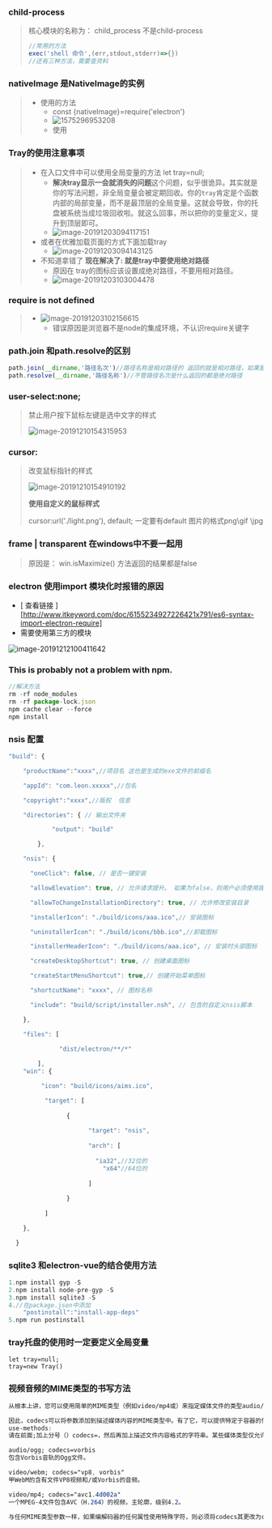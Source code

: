 ### child-process

>核心模块的名称为： child_process 不是child-process
>
>~~~javascript
>//常用的方法
>exec('shell 命令',(err,stdout,stderr)=>{})
>//还有三种方法，需要查资料
>~~~
>

### nativeImage 是NativeImage的实例

> + 使用的方法
>   + const {nativeImage}=require('electron')
>   + ![1575296953208](assets/1575296953208.png)
>   + 使用

### Tray的使用注意事项

> + 在入口文件中可以使用全局变量的方法 let tray=null;
>   +  **解决tray显示一会就消失的问题**这个问题，似乎很诡异。其实就是你的写法问题，非全局变量会被定期回收。你的`tray`肯定是个函数内部的局部变量，而不是最顶层的全局变量。这就会导致，你的托盘被系统当成垃圾回收啦。就这么回事，所以把你的变量定义，提升到顶层即可。 
>   + ![image-20191203094117151](assets/image-20191203094117151.png)
> + 或者在优雅加载页面的方式下面加载tray
>   + ![image-20191203094143125](assets/image-20191203094143125.png)
> + 不知道拿错了 **现在解决了: 就是tray中要使用绝对路径**
>   +  原因在 tray的图标应该设置成绝对路径，不要用相对路径。 
>   + ![image-20191203103004478](assets/image-20191203103004478.png)

### require is not defined

> + ![image-20191203102156615](assets/image-20191203102156615.png)
>   + 错误原因是浏览器不是node的集成环境，不认识require关键字

### path.join 和path.resolve的区别

~~~javascript
path.join(__dirname,'路径名次')//路径名称是相对路径的 返回的就是相对路径，如果是绝对路径的那就返回绝对路径
path.resolve(__dirname,'路径名称')//不管路径名次是什么返回的都是绝对路径
~~~

### user-select:none;

> 禁止用户按下鼠标左键是选中文字的样式
>
> ![image-20191210154315953](assets/image-20191210154315953.png)

### cursor: 

> 改变鼠标指针的样式
>
> ![image-20191210154910192](assets/image-20191210154910192.png)
>
> **使用自定义的鼠标样式**
>
> cursor:url('./light.png'), default; 一定要有default  图片的格式png\gif \jpg

### frame | transparent 在windows中不要一起用

> 原因是： win.isMaximize()  方法返回的结果都是false

### electron 使用import 模块化时报错的原因

+ [ 查看链接 ][http://www.itkeyword.com/doc/6155234927226421x791/es6-syntax-import-electron-require]
+ 需要使用第三方的模块

![image-20191212100411642](assets/image-20191212100411642.png)

### This is probably not a problem with npm. 

~~~javascript	
//解决方法
rm -rf node_modules
rm -rf package-lock.json
npm cache clear --force
npm install
~~~

### nsis 配置

~~~javascript
"build": {

    "productName":"xxxx",//项目名 这也是生成的exe文件的前缀名

    "appId": "com.leon.xxxxx",//包名  

    "copyright":"xxxx",//版权  信息

    "directories": { // 输出文件夹

      		"output": "build"

    	}, 

    "nsis": {

      "oneClick": false, // 是否一键安装

      "allowElevation": true, // 允许请求提升。 如果为false，则用户必须使用提升的权限重新启动安装程序。

      "allowToChangeInstallationDirectory": true, // 允许修改安装目录

      "installerIcon": "./build/icons/aaa.ico",// 安装图标

      "uninstallerIcon": "./build/icons/bbb.ico",//卸载图标

      "installerHeaderIcon": "./build/icons/aaa.ico", // 安装时头部图标

      "createDesktopShortcut": true, // 创建桌面图标

      "createStartMenuShortcut": true,// 创建开始菜单图标

      "shortcutName": "xxxx", // 图标名称

      "include": "build/script/installer.nsh", // 包含的自定义nsis脚本

    },

    "files": [

		      "dist/electron/**/*"
	
	    ],
    "win": {

     	 "icon": "build/icons/aims.ico",

	      "target": [
	
		        {
		
			          "target": "nsis",
			
			          "arch": [
			
			            "ia32",//32位的 
                          "x64"//64位的
			
			          ]
		
		        }
		
	      ]

    },

  }
~~~

### sqlite3 和electron-vue的结合使用方法

~~~javascript	
1.npm install gyp -S
2.npm install node-pre-gyp -S
3.npm install sqlite3 -S
4.//在package.json中添加 
	"postinstall":"install-app-deps"
5.npm run postinstall

~~~

### tray托盘的使用时一定要定义全局变量 

~~~ 
let tray=null;
tray=new Tray()

~~~



### 视频音频的MIME类型的书写方法

~~~css
从根本上讲，您可以使用简单的MIME类型（例如video/mp4或）来指定媒体文件的类型audio/mpeg。但是，许多媒体类型（尤其是支持视频轨道的媒体类型）都可以从更精确地描述其中的数据格式的能力中受益。例如，仅以MIME类型在MPEG-4文件中描述视频，video/mp4并没有说明实际媒体所采用的格式。但是，每种MIME类型都是模糊的。所有这些文件类型都支持多种编解码器，并且这些编解码器可以具有任意数量的配置文件，级别和其他配置因素。因此，您可以将codecs参数添加到媒体类型。

因此，codecs可以将参数添加到描述媒体内容的MIME类型中。有了它，可以提供特定于容器的信息。此信息可能包括诸如视频编解码器的配置文件，用于音轨的类型等内容。
use-methods:
请在前面;加上分号（）codecs=，然后再加上描述文件内容格式的字符串。某些媒体类型仅允许您指定要使用的编解码器的名称，而其他媒体类型还允许您对这些编解码器指定各种约束。您可以使用逗号分隔多个编解码器。

audio/ogg; codecs=vorbis
包含Vorbis音轨的Ogg文件。

video/webm; codecs="vp8, vorbis"
甲WebM的含有文件VP8视频和/或Vorbis的音频。

video/mp4; codecs="avc1.4d002a"
一个MPEG-4文件包含AVC（H.264）的视频，主轮廓，级别4.2。

与任何MIME类型参数一样，如果编解码器的任何属性使用特殊字符，则必须将codecs其更改为codecs*（请注意星号字符*），这些特殊字符必须按照RFC 2231第4节“ MIME参数值和编码”进行百分比编码词扩展。您可以使用JavaScript encodeURI()函数对参数列表进行编码。同样，您可以decodeURI()用来解码以前编码的参数列表。
~~~

